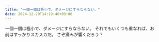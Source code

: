 ```yaml
---
title: "一個一個は極小で、ダメージにすらならない。"
date: 2024-12-20T14:19:40+09:00
---
```

一個一個は極小で、ダメージにすらならない。
それでもいくつも重なれば、お前はすっかりスカスカだ。
さぞ痛みが響くだろう？
